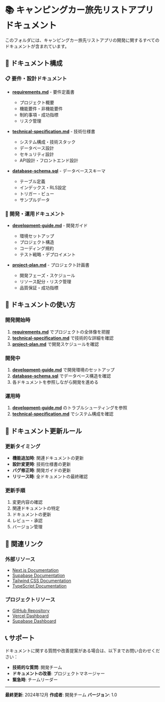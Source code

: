 # 📚 キャンピングカー旅先リストアプリ ドキュメント

このフォルダには、キャンピングカー旅先リストアプリの開発に関するすべてのドキュメントが含まれています。

## 📁 ドキュメント構成

### 📋 要件・設計ドキュメント
- **[requirements.md](./requirements.md)** - 要件定義書
  - プロジェクト概要
  - 機能要件・非機能要件
  - 制約事項・成功指標
  - リスク管理

- **[technical-specification.md](./technical-specification.md)** - 技術仕様書
  - システム構成・技術スタック
  - データベース設計
  - セキュリティ設計
  - API設計・フロントエンド設計

- **[database-schema.sql](./database-schema.sql)** - データベーススキーマ
  - テーブル定義
  - インデックス・RLS設定
  - トリガー・ビュー
  - サンプルデータ

### 🚀 開発・運用ドキュメント
- **[development-guide.md](./development-guide.md)** - 開発ガイド
  - 環境セットアップ
  - プロジェクト構造
  - コーディング規約
  - テスト戦略・デプロイメント

- **[project-plan.md](./project-plan.md)** - プロジェクト計画書
  - 開発フェーズ・スケジュール
  - リソース配分・リスク管理
  - 品質保証・成功指標

## 🎯 ドキュメントの使い方

### 開発開始時
1. **[requirements.md](./requirements.md)** でプロジェクトの全体像を把握
2. **[technical-specification.md](./technical-specification.md)** で技術的な詳細を確認
3. **[project-plan.md](./project-plan.md)** で開発スケジュールを確認

### 開発中
1. **[development-guide.md](./development-guide.md)** で開発環境のセットアップ
2. **[database-schema.sql](./database-schema.sql)** でデータベース構造を確認
3. 各ドキュメントを参照しながら開発を進める

### 運用時
1. **[development-guide.md](./development-guide.md)** のトラブルシューティングを参照
2. **[technical-specification.md](./technical-specification.md)** でシステム構成を確認

## 📝 ドキュメント更新ルール

### 更新タイミング
- **機能追加時**: 関連ドキュメントの更新
- **設計変更時**: 技術仕様書の更新
- **バグ修正時**: 開発ガイドの更新
- **リリース時**: 全ドキュメントの最終確認

### 更新手順
1. 変更内容の確認
2. 関連ドキュメントの特定
3. ドキュメントの更新
4. レビュー・承認
5. バージョン管理

## 🔗 関連リンク

### 外部リソース
- [Next.js Documentation](https://nextjs.org/docs)
- [Supabase Documentation](https://supabase.com/docs)
- [Tailwind CSS Documentation](https://tailwindcss.com/docs)
- [TypeScript Documentation](https://www.typescriptlang.org/docs)

### プロジェクトリソース
- [GitHub Repository](https://github.com/your-username/camping-car-apps)
- [Vercel Dashboard](https://vercel.com/dashboard)
- [Supabase Dashboard](https://supabase.com/dashboard)

## 📞 サポート

ドキュメントに関する質問や改善提案がある場合は、以下までお問い合わせください：

- **技術的な質問**: 開発チーム
- **ドキュメントの改善**: プロジェクトマネージャー
- **緊急時**: チームリーダー

---

**最終更新**: 2024年12月
**作成者**: 開発チーム
**バージョン**: 1.0 